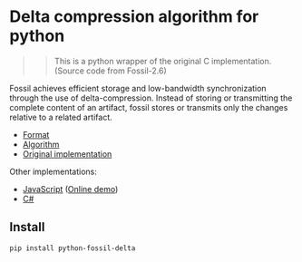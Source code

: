 # Delta compression algorithm for python

> > This is a python wrapper of the original C implementation. (Source code from Fossil-2.6)

Fossil achieves efficient storage and low-bandwidth synchronization through the
use of delta-compression. Instead of storing or transmitting the complete
content of an artifact, fossil stores or transmits only the changes relative to
a related artifact.

- [Format](http://www.fossil-scm.org/index.html/doc/tip/www/delta_format.wiki)
- [Algorithm](http://www.fossil-scm.org/index.html/doc/tip/www/delta_encoder_algorithm.wiki)
- [Original implementation](http://www.fossil-scm.org/index.html/artifact/f3002e96cc35f37b)

Other implementations:

- [JavaScript](https://github.com/dchest/fossil-delta-js) ([Online demo](https://dchest.github.io/fossil-delta-js/))
- [C#](https://github.com/endel/FossilDelta/blob/master/README.md)

## Install

```
pip install python-fossil-delta
```
